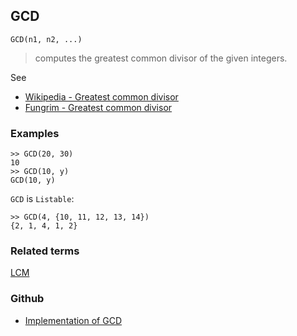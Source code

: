 ## GCD

```
GCD(n1, n2, ...)
```

> computes the greatest common divisor of the given integers. 

See
* [Wikipedia - Greatest common divisor](https://en.wikipedia.org/wiki/Greatest_common_divisor) 
* [Fungrim - Greatest common divisor](http://fungrim.org/topic/Greatest_common_divisor/)

### Examples

```
>> GCD(20, 30)
10
>> GCD(10, y)
GCD(10, y)
```

`GCD` is `Listable`:

```
>> GCD(4, {10, 11, 12, 13, 14})
{2, 1, 4, 1, 2}
```

### Related terms 
[LCM](LCM.md)

### Github

* [Implementation of GCD](https://github.com/axkr/symja_android_library/blob/master/symja_android_library/matheclipse-core/src/main/java/org/matheclipse/core/builtin/Arithmetic.java#L1899) 
